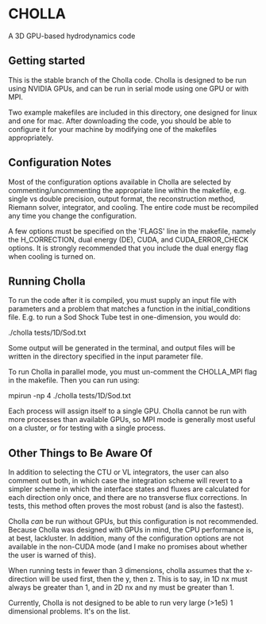 CHOLLA
============
A 3D GPU-based hydrodynamics code

Getting started
----------------
This is the stable branch of the Cholla code. Cholla is designed to 
be run using NVIDIA GPUs, and can be run in serial mode using one GPU
or with MPI.

Two example makefiles are included in this directory, one designed for
linux and one for mac. After downloading the code, you should
be able to configure it for your machine by modifying one of the makefiles appropriately.


Configuration Notes
------------
Most of the configuration options available in Cholla are selected by commenting/uncommenting
the appropriate line within the makefile, e.g. single vs
double precision, output format, the reconstruction method, Riemann solver, integrator, 
and cooling. The entire code must be recompiled any time you change the configuration.

A few options must be specified on the 'FLAGS' line in the makefile, namely the H_CORRECTION, dual energy (DE),
CUDA, and CUDA_ERROR_CHECK options. It is strongly recommended that you include the dual energy
flag when cooling is turned on.


Running Cholla
--------------
To run the code after it is compiled, you must supply an input file with parameters and a problem that matches a function
in the initial_conditions file. E.g. to run a Sod Shock Tube test in one-dimension, you would do:

./cholla tests/1D/Sod.txt

Some output will be generated in the terminal, and output files will be written in the directory specified
in the input parameter file.

To run Cholla in parallel mode, you must un-comment the CHOLLA_MPI flag in the makefile. Then you can run
using:

mpirun -np 4 ./cholla tests/1D/Sod.txt

Each process will assign itself to a single GPU. Cholla cannot be run with more processes than available GPUs,
so MPI mode is generally most useful on a cluster, or for testing with a single process.


Other Things to Be Aware Of
--------------

In addition to selecting the CTU or VL integrators, the user
can also comment out both, in which case the integration scheme will revert to a simpler scheme in which 
the interface states and fluxes are calculated for each direction only once, and there are no transverse flux
corrections. In tests, this method often proves the most robust (and is also the fastest).

Cholla *can* be run without GPUs, but this configuration is not recommended. Because Cholla
was designed with GPUs in mind, the CPU performance is, at best, lackluster. In addition, many 
of the configuration options are not available in the non-CUDA mode (and I make no promises about whether 
the user is warned of this).

When running tests in fewer than 3 dimensions, cholla assumes that the x-direction will be used first, then
the y, then z. This is to say, in 1D nx must always be greater than 1, and in 2D nx and ny must be greater than 1.

Currently, Cholla is not designed to be able to run very large (>1e5) 1 dimensional problems. It's on the list.

